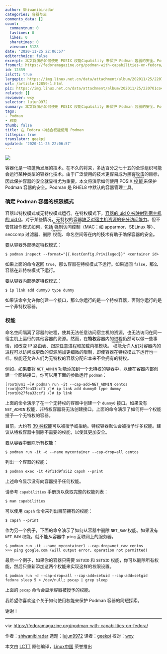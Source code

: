 ```yaml
---
author: Shiwanibiradar
categories: 容器与云
comments_data: []
count:
  commentnum: 0
  favtimes: 0
  likes: 0
  sharetimes: 0
  viewnum: 5128
date: '2020-11-25 22:06:57'
editorchoice: false
excerpt: 本文将演示如何使用 POSIX 权能Capability 来保护 Podman 容器的安全。Podman 是 RHEL8 中默认的容器管理工具。
fromurl: https://fedoramagazine.org/podman-with-capabilities-on-fedora/
id: 12859
islctt: true
largepic: https://img.linux.net.cn/data/attachment/album/202011/25/220701co4nmvtpkpjwzvno.jpg
url: /article-12859-1.html
pic: https://img.linux.net.cn/data/attachment/album/202011/25/220701co4nmvtpkpjwzvno.jpg.thumb.jpg
related: []
reviewer: wxy
selector: lujun9972
summary: 本文将演示如何使用 POSIX 权能Capability 来保护 Podman 容器的安全。Podman 是 RHEL8 中默认的容器管理工具。
tags:
- Podman
- 权能
thumb: false
title: 在 Fedora 中结合权能使用 Podman
titlepic: true
translator: geekpi
updated: '2020-11-25 22:06:57'
---
```


![](/data/attachment/album/202011/25/220701co4nmvtpkpjwzvno.jpg)


容器化是一项蓬勃发展的技术。在不久的将来，多达百分之七十五的全球组织可能会运行某种类型的容器化技术。由于广泛使用的技术更容易成为黑客攻击的目标，因此保护容器的安全就显得尤为重要。本文将演示如何使用 POSIX <ruby> <a href="https://www.linuxjournal.com/magazine/making-root-unprivileged">  权能 </a> <rt>  Capability </rt></ruby> 来保护 Podman 容器的安全。Podman 是 RHEL8 中默认的容器管理工具。


### 确定 Podman 容器的权限模式


容器以特权模式或无特权模式运行。在特权模式下，[容器的 uid 0 被映射到宿主机的 uid 0](https://linuxcontainers.org/lxc/security/#privileged-containers)。对于某些情况，无特权的容器[缺乏对宿主机资源的充分访问能力](https://github.com/containers/podman/blob/master/rootless.md)。但不管其操作模式如何，包括<ruby> 强制访问控制 <rt>  Mandatory Access Control </rt></ruby>（MAC：如 apparmor、SELinux 等）、seccomp 过滤器、删除<ruby> 权能 <rt>  Capability </rt></ruby>、命名空间等在内的技术有助于确保容器的安全。


要从容器外部确定特权模式：



```
$ podman inspect --format="{{.HostConfig.Privileged}}" <container id>

```

如果上面的命令返回 `true`，那么容器在特权模式下运行。如果返回 `false`，那么容器在非特权模式下运行。


要从容器内部确定特权模式：



```
$ ip link add dummy0 type dummy

```

如果该命令允许你创建一个接口，那么你运行的是一个特权容器，否则你运行的是一个非特权容器。


### 权能


命名空间隔离了容器的进程，使其无法任意访问宿主机的资源，也无法访问在同一宿主机上运行的其他容器的资源。然而，在**特权**容器内的进程仍然可以做一些事情，如改变 IP 路由表、跟踪任意进程和加载内核模块。<ruby> 权能 <rt>  Capability </rt></ruby>允许人们对容器内的进程可以访问或更改的资源施加更细微的限制，即使容器在特权模式下运行也一样。权能还允许人们为无特权的容器分配它本来不会拥有的特权。


例如，如果要将 `NET_ADMIN` 功能添加到一个无特权的容器中，以便在容器内部创建一个网络接口，你可以用下面的参数运行 `podman`：



```
[root@vm1 ~]# podman run -it --cap-add=NET_ADMIN centos
[root@b27fea33ccf1 /]# ip link add dummy0 type dummy
[root@b27fea33ccf1 /]# ip link

```

上面的命令演示了在一个无特权的容器中创建一个 `dummy0` 接口。如果没有 `NET_ADMIN` 权能，非特权容器将无法创建接口。上面的命令演示了如何将一个权能授予一个无特权的容器。


目前，大约有 [39 种权能](https://man7.org/linux/man-pages/man7/capabilities.7.html)可以被授予或拒绝。特权容器默认会被授予许多权能。建议从特权容器中删除不需要的权能，以使其更加安全。


要从容器中删除所有权能：



```
$ podman run -it -d --name mycontainer --cap-drop=all centos

```

列出一个容器的权能：



```
$ podman exec -it 48f11d9fa512 capsh --print

```

上述命令显示没有向容器授予任何权能。


请参考 `capabilities` 手册页以获取完整的权能列表：



```
$ man capabilities

```

可以使用 `capsh` 命令来列出目前拥有的权能：



```
$ capsh --print

```

作为另一个例子，下面的命令演示了如何从容器中删除 `NET_RAW` 权能。如果没有 `NET_RAW` 权能，就不能从容器中 `ping` 互联网上的服务器。



```
$ podman run -it --name mycontainer1 --cap-drop=net_raw centos
>>> ping google.com (will output error, operation not permitted)

```

最后一个例子，如果你的容器只需要 `SETUID` 和 `SETGID` 权能，你可以删除所有权能，然后只重新添加这两个权能来实现这样的权限设置。



```
$ podman run -d --cap-drop=all --cap-add=setuid --cap-add=setgid fedora sleep 5 > /dev/null; pscap | grep sleep

```

上面的 `pscap` 命令会显示容器被授予的权能。


我希望你喜欢这个关于如何使用权能来保护 Podman 容器的简短探索。


谢谢！




---


via: <https://fedoramagazine.org/podman-with-capabilities-on-fedora/>


作者：[shiwanibiradar](https://fedoramagazine.org/author/shiwanibiradar/) 选题：[lujun9972](https://github.com/lujun9972) 译者：[geekpi](https://github.com/geekpi) 校对：[wxy](https://github.com/wxy)


本文由 [LCTT](https://github.com/LCTT/TranslateProject) 原创编译，[Linux中国](https://linux.cn/) 荣誉推出